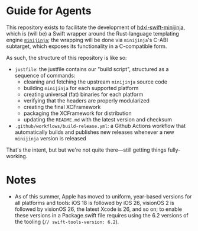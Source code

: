# Guide for Agents

This repository exists to facilitate the development of [hdxl-swift-minijinja](https://github.com/plx/hdxl-swift-minijinja), which is (will be) a Swift wrapper around the Rust-language templating engine [`minijinja`](https://github.com/mitsuhiko/minijinja); the wrapping will be done via `minijinja`'s C-ABI subtarget, which exposes its functionality in a C-compatible form.

As such, the structure of this repository is like so:

- `justfile`: the justfile contains our "build script", structured as a sequence of commands:
  - cleaning and fetching the upstream `minijinja` source code
  - building `minijinja` for each supported platform
  - creating universal (fat) binaries for each platform
  - verifying that the headers are properly modularized
  - creating the final XCFramework
  - packaging the XCFramework for distribution
  - updating the `README.md` with the latest version and checksum
- `.github/workflows/build-release.yml`: a Github Actions workflow that automatically builds and publishes new releases whenever a new `minijinja` version is released

That's the intent, but but we're not quite there—still getting things fully-working.

# Notes

- As of this summer, Apple has moved to uniform, year-based versions for all platforms and tools: iOS 18 is followed by iOS 26, visionOS 2 is followed by visionOS 26, the latest Xcode is 26, and so on; to enable these versions in a Package.swift file requires using the 6.2 versions of the tooling (`// swift-tools-version: 6.2`).
